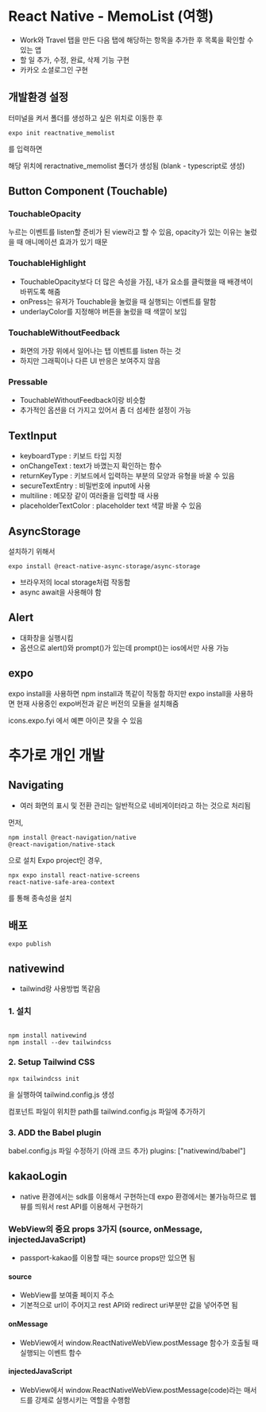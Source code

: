 # React Native - MemoList (여행)

- Work와 Travel 탭을 만든 다음 탭에 해당하는 항목을 추가한 후 목록을 확인할 수 있는 앱
- 할 일 추가, 수정, 완료, 삭제 기능 구현
- 카카오 소셜로그인 구현

## 개발환경 설정

터미널을 켜서 폴더를 생성하고 싶은 위치로 이동한 후

<pre><code>expo init reactnative_memolist</code></pre> 를 입력하면

해당 위치에 reractnative_memolist 폴더가 생성됨 (blank - typescript로 생성)

## Button Component (Touchable)

### TouchableOpacity

누르는 이벤트를 listen할 준비가 된 view라고 할 수 있음, opacity가 있는 이유는 눌렀을 때 애니메이션 효과가 있기 때문

### TouchableHighlight

- TouchableOpacity보다 더 많은 속성을 가짐, 내가 요소를 클릭했을 때 배경색이 바뀌도록 해줌
- onPress는 유저가 Touchable을 눌렀을 때 실행되는 이벤트를 말함
- underlayColor를 지정해야 버튼을 눌렀을 때 색깔이 보임

### TouchableWithoutFeedback

- 화면의 가장 위에서 일어나는 탭 이벤트를 listen 하는 것
- 하지만 그래픽이나 다른 UI 반응은 보여주지 않음

### Pressable

- TouchableWithoutFeedback이랑 비슷함
- 추가적인 옵션을 더 가지고 있어서 좀 더 섬세한 설정이 가능

## TextInput

- keyboardType : 키보드 타입 지정
- onChangeText : text가 바꼈는지 확인하는 함수
- returnKeyType : 키보드에서 입력하는 부분의 모양과 유형을 바꿀 수 있음
- secureTextEntry : 비밀번호에 input에 사용
- multiline : 메모장 같이 여러줄을 입력할 때 사용
- placeholderTextColor : placeholder text 색깔 바꿀 수 있음

## AsyncStorage

설치하기 위해서

<pre><code>expo install @react-native-async-storage/async-storage</code></pre>

- 브라우저의 local storage처럼 작동함
- async await을 사용해야 함

## Alert

- 대화창을 실행시킴
- 옵션으로 alert()와 prompt()가 있는데 prompt()는 ios에서만 사용 가능

## expo

expo install을 사용하면 npm install과 똑같이 작동함
하지만 expo install을 사용하면 현재 사용중인 expo버전과 같은 버전의 모듈을 설치해줌

icons.expo.fyi 에서 예쁜 아이콘 찾을 수 있음

# 추가로 개인 개발

## Navigating

- 여러 화면의 표시 및 전환 관리는 일반적으로 네비게이터라고 하는 것으로 처리됨

먼저, <pre><code>npm install @react-navigation/native @react-navigation/native-stack</code></pre>으로 설치
Expo project인 경우, <pre><code>npx expo install react-native-screens react-native-safe-area-context</code></pre>를 통해 종속성을 설치

## 배포

<pre><code>expo publish</code></pre>

## nativewind

- tailwind랑 사용방법 똑같음

### 1. 설치

<pre><code>
npm install nativewind
npm install --dev tailwindcss
</code></pre>

### 2. Setup Tailwind CSS

<pre><code>npx tailwindcss init</code></pre>을 실행하여 tailwind.config.js 생성

컴포넌트 파일이 위치한 path를 tailwind.config.js 파일에 추가하기

### 3. ADD the Babel plugin

babel.config.js 파일 수정하기 (아래 코드 추가)
plugins: ["nativewind/babel"]

## kakaoLogin

- native 환경에서는 sdk를 이용해서 구현하는데 expo 환경에서는 불가능하므로 웹뷰를 띄워서 rest API를 이용해서 구현하기

### WebView의 중요 props 3가지 (source, onMessage, injectedJavaScript)

- passport-kakao를 이용할 때는 source props만 있으면 됨

#### source

- WebView를 보여줄 페이지 주소
- 기본적으로 url이 주어지고 rest API와 redirect uri부분만 값을 넣어주면 됨

#### onMessage

- WebView에서 window.ReactNativeWebView.postMessage 함수가 호출될 때 실행되는 이벤트 함수

#### injectedJavaScript

- WebView에서 window.ReactNativeWebView.postMessage(code)라는 매서드를 강제로 실행시키는 역할을 수행함
